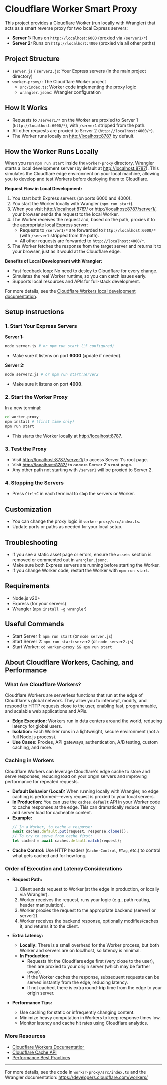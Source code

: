 # Cloudflare Worker Smart Proxy

This project provides a Cloudflare Worker (run locally with Wrangler) that acts as a smart reverse proxy for two local Express servers:

- **Server 1:** Runs on `http://localhost:6000` (proxied via `/server1/*`)
- **Server 2:** Runs on `http://localhost:4000` (proxied via all other paths)

## Project Structure

- `server.js` / `server2.js`: Your Express servers (in the main project directory)
- `worker-proxy/`: The Cloudflare Worker project
  - `src/index.ts`: Worker code implementing the proxy logic
  - `wrangler.jsonc`: Wrangler configuration

## How It Works

- Requests to `/server1/*` on the Worker are proxied to Server 1 (`http://localhost:6000/*`), with `/server1` stripped from the path.
- All other requests are proxied to Server 2 (`http://localhost:4000/*`).
- The Worker runs locally on [http://localhost:8787](http://localhost:8787) by default.

## How the Worker Runs Locally

When you run `npm run start` inside the `worker-proxy` directory, Wrangler starts a local development server (by default at [http://localhost:8787](http://localhost:8787)). This simulates the Cloudflare edge environment on your local machine, allowing you to develop and test Workers before deploying them to Cloudflare.

**Request Flow in Local Development:**
1. You start both Express servers (on ports 6000 and 4000).
2. You start the Worker locally with Wrangler (`npm run start`).
3. When you visit [http://localhost:8787/](http://localhost:8787/) or [http://localhost:8787/server1/](http://localhost:8787/server1/), your browser sends the request to the local Worker.
4. The Worker receives the request and, based on the path, proxies it to the appropriate local Express server:
   - Requests to `/server1/*` are forwarded to `http://localhost:6000/*` (with `/server1` stripped from the path).
   - All other requests are forwarded to `http://localhost:4000/*`.
5. The Worker fetches the response from the target server and returns it to your browser, just as it would at the Cloudflare edge.

**Benefits of Local Development with Wrangler:**
- Fast feedback loop: No need to deploy to Cloudflare for every change.
- Simulates the real Worker runtime, so you can catch issues early.
- Supports local resources and APIs for full-stack development.

For more details, see the [Cloudflare Workers local development documentation](https://developers.cloudflare.com/workers/wrangler/local-development/).

## Setup Instructions

### 1. Start Your Express Servers

**Server 1:**
```bash
node server.js # or npm run start (if configured)
```
- Make sure it listens on port **6000** (update if needed).

**Server 2:**
```bash
node server2.js # or npm run start:server2
```
- Make sure it listens on port **4000**.

### 2. Start the Worker Proxy

In a new terminal:
```bash
cd worker-proxy
npm install # (first time only)
npm run start
```
- This starts the Worker locally at [http://localhost:8787](http://localhost:8787).

### 3. Test the Proxy

- Visit [http://localhost:8787/server1/](http://localhost:8787/server1/) to access Server 1's root page.
- Visit [http://localhost:8787/](http://localhost:8787/) to access Server 2's root page.
- Any other path not starting with `/server1` will be proxied to Server 2.

### 4. Stopping the Servers
- Press `Ctrl+C` in each terminal to stop the servers or Worker.

## Customization
- You can change the proxy logic in `worker-proxy/src/index.ts`.
- Update ports or paths as needed for your local setup.

## Troubleshooting
- If you see a static asset page or errors, ensure the `assets` section is removed or commented out in `wrangler.jsonc`.
- Make sure both Express servers are running before starting the Worker.
- If you change Worker code, restart the Worker with `npm run start`.

## Requirements
- Node.js v20+
- Express (for your servers)
- Wrangler (`npm install -g wrangler`)

## Useful Commands
- Start Server 1: `npm run start` (or `node server.js`)
- Start Server 2: `npm run start:server2` (or `node server2.js`)
- Start Worker: `cd worker-proxy && npm run start`

## About Cloudflare Workers, Caching, and Performance

### What Are Cloudflare Workers?
Cloudflare Workers are serverless functions that run at the edge of Cloudflare's global network. They allow you to intercept, modify, and respond to HTTP requests close to the user, enabling fast, programmable, and scalable web applications and APIs.

- **Edge Execution:** Workers run in data centers around the world, reducing latency for global users.
- **Isolation:** Each Worker runs in a lightweight, secure environment (not a full Node.js process).
- **Use Cases:** Proxies, API gateways, authentication, A/B testing, custom caching, and more.

### Caching in Workers
Cloudflare Workers can leverage Cloudflare's edge cache to store and serve responses, reducing load on your origin servers and improving performance for repeated requests.

- **Default Behavior (Local):** When running locally with Wrangler, no edge caching is performed—every request is proxied to your local servers.
- **In Production:** You can use the `caches.default` API in your Worker code to cache responses at the edge. This can dramatically reduce latency and server load for cacheable content.
- **Example:**
  ```js
  // In a Worker, to cache a response:
  await caches.default.put(request, response.clone());
  // To try to serve from cache first:
  let cached = await caches.default.match(request);
  ```
- **Cache Control:** Use HTTP headers (`Cache-Control`, `ETag`, etc.) to control what gets cached and for how long.

### Order of Execution and Latency Considerations

- **Request Path:**
  1. Client sends request to Worker (at the edge in production, or locally via Wrangler).
  2. Worker receives the request, runs your logic (e.g., path routing, header manipulation).
  3. Worker proxies the request to the appropriate backend (server1 or server2).
  4. Worker receives the backend response, optionally modifies/caches it, and returns it to the client.

- **Extra Latency:**
  - **Locally:** There is a small overhead for the Worker process, but both Worker and servers are on localhost, so latency is minimal.
  - **In Production:**
    - Requests hit the Cloudflare edge first (very close to the user), then are proxied to your origin server (which may be farther away).
    - If the Worker caches the response, subsequent requests can be served instantly from the edge, reducing latency.
    - If not cached, there is extra round-trip time from the edge to your origin server.

- **Performance Tips:**
  - Use caching for static or infrequently changing content.
  - Minimize heavy computation in Workers to keep response times low.
  - Monitor latency and cache hit rates using Cloudflare analytics.

### More Resources
- [Cloudflare Workers Documentation](https://developers.cloudflare.com/workers/)
- [Cloudflare Cache API](https://developers.cloudflare.com/workers/runtime-apis/cache/)
- [Performance Best Practices](https://developers.cloudflare.com/workers/platform/benchmarks/)

---

For more details, see the code in `worker-proxy/src/index.ts` and the Wrangler documentation: https://developers.cloudflare.com/workers/ 